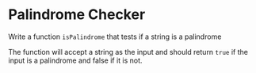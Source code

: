 # Palindrome Checker

Write a function `isPalindrome` that tests if a string is a palindrome

The function will accept a string as the input and should return `true` if the input is a palindrome and false if it is not.
